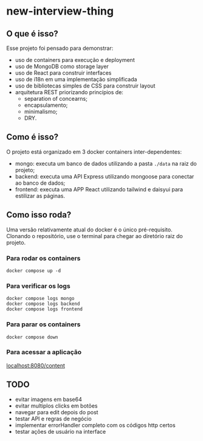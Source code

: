 # new-interview-thing

## O que é isso?
Esse projeto foi pensado para demonstrar:
* uso de containers para execução e deployment
* uso de MongoDB como storage layer
* uso de React para construir interfaces
* uso de i18n em uma implementação simplificada
* uso de bibliotecas simples de CSS para construir layout
* arquitetura REST priorizando princípios de:
  * separation of concearns;
  * encapsulamento;
  * minimalismo;
  * DRY.

## Como é isso?
O projeto está organizado em 3 docker containers inter-dependentes:
* mongo: executa um banco de dados utilizando a pasta `./data` na raiz do projeto;
* backend: executa uma API Express utilizando mongoose para conectar ao banco de dados;
* frontend: executa uma APP React utilizando tailwind e daisyui para estilizar as páginas.

## Como isso roda?
Uma versão relativamente atual do docker é o único pré-requisito.
Clonando o repositório, use o terminal para chegar ao diretório raiz do projeto.
### Para rodar os containers
```
docker compose up -d
```
### Para verificar os logs
```
docker compose logs mongo
docker compose logs backend
docker compose logs frontend
```
### Para parar os containers
```
docker compose down
```
### Para acessar a aplicação
[localhost:8080/content](http://localhost:8080/content)

## TODO

* evitar imagens em base64
* evitar multiplos clicks em botões
* navegar para edit depois do post
* testar API e regras de negócio
* implementar errorHandler completo com os códigos http certos
* testar ações de usuário na interface
